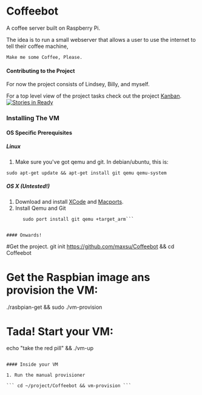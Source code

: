 Coffeebot
=========

A coffee server built on Raspberry Pi. 

The idea is to run a small webserver that allows a user to use the internet to tell their coffee machine,

```Make me some Coffee, Please.```

#### Contributing to the Project
For now the project consists of Lindsey, Billy, and myself.

For a top level view of the project tasks check out the project [Kanban](https://waffle.io/maxsu/coffeebot). [![Stories in Ready](https://badge.waffle.io/maxsu/coffeebot.png)](http://waffle.io/maxsu/coffeebot) 


### Installing The VM

#### OS Specific Prerequisites

##### Linux

1. Make sure you've got qemu and git. In debian/ubuntu, this is:

```sudo apt-get update && apt-get install git qemu qemu-system```

##### OS X (Untested!)

1. Download and install [XCode](https://itunes.apple.com/us/app/xcode/id497799835?ls=1&mt=12) and [Macports](http://www.macports.org/install.php).
2. Install Qemu and Git

```sudo port -v selfupdate
      sudo port install git qemu +target_arm```


#### Onwards!

```
#Get the project.
git init https://github.com/maxsu/Coffeebot && cd Coffeebot

# Get the Raspbian image ans provision the VM:
./rasbpian-get && sudo ./vm-provision

# Tada! Start your VM:
echo "take the red pill" && ./vm-up
```

#### Inside your VM

1. Run the manual provisioner

``` cd ~/project/Coffeebot && vm-provision ```




